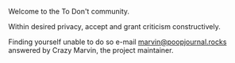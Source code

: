 Welcome to the To Don't community.

Within desired privacy, accept and grant criticism constructively.

Finding yourself unable to do so e-mail <marvin@poopjournal.rocks> answered by Crazy Marvin, the project maintainer.
